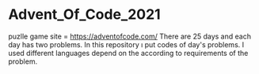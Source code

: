 # Advent_Of_Code_2021

puzlle game site = https://adventofcode.com/
There are 25 days and each day has two problems.
In this repository ı put codes of day's problems.
I used different languages depend on the according to requirements of the problem.
